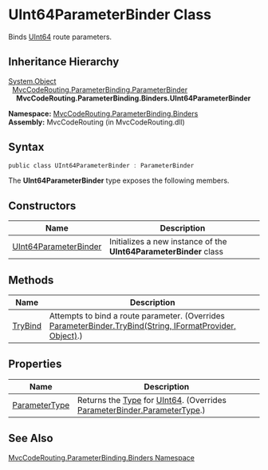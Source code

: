 UInt64ParameterBinder Class
===========================
Binds [UInt64][1] route parameters.


Inheritance Hierarchy
---------------------
[System.Object][2]  
  [MvcCodeRouting.ParameterBinding.ParameterBinder][3]  
    **MvcCodeRouting.ParameterBinding.Binders.UInt64ParameterBinder**  

**Namespace:** [MvcCodeRouting.ParameterBinding.Binders][4]  
**Assembly:** MvcCodeRouting (in MvcCodeRouting.dll)

Syntax
------

```csharp
public class UInt64ParameterBinder : ParameterBinder
```

The **UInt64ParameterBinder** type exposes the following members.


Constructors
------------

Name                       | Description                                                       
-------------------------- | ----------------------------------------------------------------- 
[UInt64ParameterBinder][5] | Initializes a new instance of the **UInt64ParameterBinder** class 


Methods
-------

Name         | Description                                                                                                    
------------ | -------------------------------------------------------------------------------------------------------------- 
[TryBind][6] | Attempts to bind a route parameter. (Overrides [ParameterBinder.TryBind(String, IFormatProvider, Object)][7].) 


Properties
----------

Name               | Description                                                                             
------------------ | --------------------------------------------------------------------------------------- 
[ParameterType][8] | Returns the [Type][9] for [UInt64][1]. (Overrides [ParameterBinder.ParameterType][10].) 


See Also
--------
[MvcCodeRouting.ParameterBinding.Binders Namespace][4]  

[1]: http://msdn.microsoft.com/en-us/library/06cf7918
[2]: http://msdn.microsoft.com/en-us/library/e5kfa45b
[3]: ../../MvcCodeRouting.ParameterBinding/ParameterBinder/README.md
[4]: ../README.md
[5]: _ctor.md
[6]: TryBind.md
[7]: ../../MvcCodeRouting.ParameterBinding/ParameterBinder/TryBind.md
[8]: ParameterType.md
[9]: http://msdn.microsoft.com/en-us/library/42892f65
[10]: ../../MvcCodeRouting.ParameterBinding/ParameterBinder/ParameterType.md